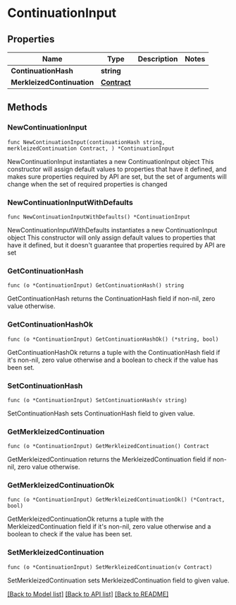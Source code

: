 # ContinuationInput

## Properties

Name | Type | Description | Notes
------------ | ------------- | ------------- | -------------
**ContinuationHash** | **string** |  | 
**MerkleizedContinuation** | [**Contract**](Contract.md) |  | 

## Methods

### NewContinuationInput

`func NewContinuationInput(continuationHash string, merkleizedContinuation Contract, ) *ContinuationInput`

NewContinuationInput instantiates a new ContinuationInput object
This constructor will assign default values to properties that have it defined,
and makes sure properties required by API are set, but the set of arguments
will change when the set of required properties is changed

### NewContinuationInputWithDefaults

`func NewContinuationInputWithDefaults() *ContinuationInput`

NewContinuationInputWithDefaults instantiates a new ContinuationInput object
This constructor will only assign default values to properties that have it defined,
but it doesn't guarantee that properties required by API are set

### GetContinuationHash

`func (o *ContinuationInput) GetContinuationHash() string`

GetContinuationHash returns the ContinuationHash field if non-nil, zero value otherwise.

### GetContinuationHashOk

`func (o *ContinuationInput) GetContinuationHashOk() (*string, bool)`

GetContinuationHashOk returns a tuple with the ContinuationHash field if it's non-nil, zero value otherwise
and a boolean to check if the value has been set.

### SetContinuationHash

`func (o *ContinuationInput) SetContinuationHash(v string)`

SetContinuationHash sets ContinuationHash field to given value.


### GetMerkleizedContinuation

`func (o *ContinuationInput) GetMerkleizedContinuation() Contract`

GetMerkleizedContinuation returns the MerkleizedContinuation field if non-nil, zero value otherwise.

### GetMerkleizedContinuationOk

`func (o *ContinuationInput) GetMerkleizedContinuationOk() (*Contract, bool)`

GetMerkleizedContinuationOk returns a tuple with the MerkleizedContinuation field if it's non-nil, zero value otherwise
and a boolean to check if the value has been set.

### SetMerkleizedContinuation

`func (o *ContinuationInput) SetMerkleizedContinuation(v Contract)`

SetMerkleizedContinuation sets MerkleizedContinuation field to given value.



[[Back to Model list]](../README.md#documentation-for-models) [[Back to API list]](../README.md#documentation-for-api-endpoints) [[Back to README]](../README.md)


